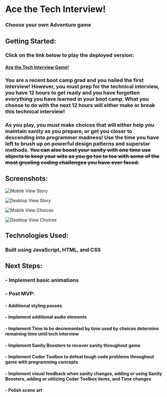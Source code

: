 # Ace the Tech Interview!

### Choose your own Adventure game

## Getting Started:

### Click on the link below to play the deployed version:

#### [Ace the Tech Interview Game!](https://ace-the-tech-interview-game.netlify.app/)
### You are a recent boot camp grad and you nailed the first interview! However, you must prep for the technical interview, you have 12 hours to get ready and you have forgotten everything you have learned in your boot camp. What you choose to do with the next 12 hours will either make or break this technical interview!

### As you play, you must make choices that will either help you maintain sanity as you prepare, or get you closer to descending into programmer madness! Use the time you have left to brush up on powerful design patterns and superstar methods. ~~You can also boost your sanity with one time use objects to keep your wits as you go toe to toe with some of the most grueling coding challenges you have ever faced.~~

## Screenshots:

![Mobile View Story](images/MobileViewStory.png)

![Desktop View Story](images/DesktopViewStory.png)

![Mobile View Choices](images/MobileViewChoices.png)

![Desktop View Choices](images/DesktopViewChoices.png)

## Technologies Used:

### Built using JavaScript, HTML, and CSS

## Next Steps:

### - Implement basic animations

### - Post MVP:
####    - Additional styling passes
####    - Implement additional audio elements
####    - Implement Time to be decremented by time used by choices determine remaining time until tech interview
####    - Implement Sanity Boosters to recover sanity throughout game
####    - Implement Coder Toolbox to defeat tough code problems throughout game with programming concepts
####    - Implement visual feedback when sanity changes, adding or using Sanity Boosters, adding or utilizing Coder Toolbox items, and Time changes
####    - Polish scene art